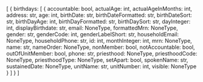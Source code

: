 [
  {
    birthdays: [
      {
        accountable: bool,
        actualAge: int,
        actualAgeInMonths: int,
        address: str,
        age: int,
        birthDate: str,
        birthDateFormatted: str,
        birthDateSort: str,
        birthDayAge: int,
        birthDayFormatted: str,
        birthDaySort: str,
        dayInteger: int,
        displayBirthdate: str,
        email: NoneType,
        formattedMrn: NoneType,
        gender: str,
        genderCode: int,
        genderLabelShort: str,
        householdEmail: NoneType,
        householdPhone: str,
        id: int,
        monthInteger: int,
        mrn: NoneType,
        name: str,
        nameOrder: NoneType,
        nonMember: bool,
        notAccountable: bool,
        outOfUnitMember: bool,
        phone: str,
        priesthood: NoneType,
        priesthoodCode: NoneType,
        priesthoodType: NoneType,
        setApart: bool,
        spokenName: str,
        sustainedDate: NoneType,
        unitName: str,
        unitNumber: int,
        visible: NoneType
      }
    ]
  }
]